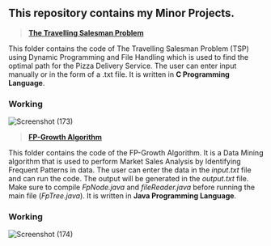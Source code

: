 ## This repository contains my Minor Projects.

> [**The Travelling Salesman Problem**](https://github.com/Pulkit3108/Minor-Projects/tree/main/The%20Travelling%20Salesman%20Problem)

This folder contains the code of The Travelling Salesman Problem (TSP) using Dynamic Programming and File Handling which is used to find the optimal path for the Pizza Delivery Service. The user can enter input manually or in the form of a .txt file. It is written in **C Programming Language**.
### Working
![Screenshot (173)](https://user-images.githubusercontent.com/46241207/167396193-cfe1bf89-7edb-4f3c-89c3-ffd02abd6baa.png)

> [**FP-Growth Algorithm**](https://github.com/Pulkit3108/Minor-Projects/tree/main/FP-Growth%20Algorithm)

This folder contains the code of the FP-Growth Algorithm. It is a Data Mining algorithm that is used to perform Market Sales Analysis by Identifying Frequent Patterns in data. The user can enter the data in the *input.txt* file and can run the code. The output will be generated in the *output.txt* file. Make sure to compile *FpNode.java* and *fileReader.java* before running the main file (*FpTree.java*).
It is written in **Java Programming Language**.
### Working
![Screenshot (174)](https://user-images.githubusercontent.com/46241207/167396183-c8e9eddc-f149-4654-84d6-85d808c62762.png)


